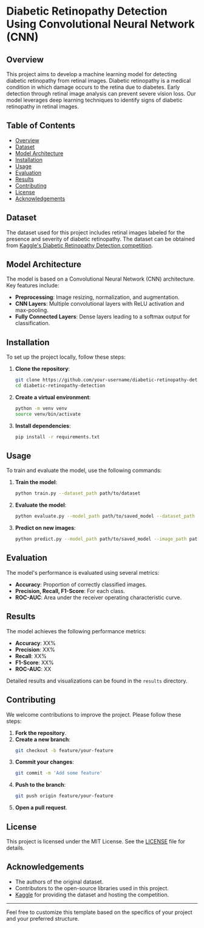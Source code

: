 # Diabetic Retinopathy Detection Using Convolutional Neural Network (CNN)

## Overview

This project aims to develop a machine learning model for detecting diabetic retinopathy from retinal images. Diabetic retinopathy is a medical condition in which damage occurs to the retina due to diabetes. Early detection through retinal image analysis can prevent severe vision loss. Our model leverages deep learning techniques to identify signs of diabetic retinopathy in retinal images.

## Table of Contents

- [Overview](#overview)
- [Dataset](#dataset)
- [Model Architecture](#model-architecture)
- [Installation](#installation)
- [Usage](#usage)
- [Evaluation](#evaluation)
- [Results](#results)
- [Contributing](#contributing)
- [License](#license)
- [Acknowledgements](#acknowledgements)

## Dataset

The dataset used for this project includes retinal images labeled for the presence and severity of diabetic retinopathy. The dataset can be obtained from [Kaggle's Diabetic Retinopathy Detection competition](https://www.kaggle.com/c/diabetic-retinopathy-detection/data).

## Model Architecture

The model is based on a Convolutional Neural Network (CNN) architecture. Key features include:

- **Preprocessing**: Image resizing, normalization, and augmentation.
- **CNN Layers**: Multiple convolutional layers with ReLU activation and max-pooling.
- **Fully Connected Layers**: Dense layers leading to a softmax output for classification.

## Installation

To set up the project locally, follow these steps:

1. **Clone the repository**:
    ```bash
    git clone https://github.com/your-username/diabetic-retinopathy-detection.git
    cd diabetic-retinopathy-detection
    ```

2. **Create a virtual environment**:
    ```bash
    python -m venv venv
    source venv/bin/activate
    ```

3. **Install dependencies**:
    ```bash
    pip install -r requirements.txt
    ```

## Usage

To train and evaluate the model, use the following commands:

1. **Train the model**:
    ```bash
    python train.py --dataset_path path/to/dataset
    ```

2. **Evaluate the model**:
    ```bash
    python evaluate.py --model_path path/to/saved_model --dataset_path path/to/dataset
    ```

3. **Predict on new images**:
    ```bash
    python predict.py --model_path path/to/saved_model --image_path path/to/image
    ```

## Evaluation

The model's performance is evaluated using several metrics:

- **Accuracy**: Proportion of correctly classified images.
- **Precision, Recall, F1-Score**: For each class.
- **ROC-AUC**: Area under the receiver operating characteristic curve.

## Results

The model achieves the following performance metrics:

- **Accuracy**: XX%
- **Precision**: XX%
- **Recall**: XX%
- **F1-Score**: XX%
- **ROC-AUC**: XX

Detailed results and visualizations can be found in the `results` directory.

## Contributing

We welcome contributions to improve the project. Please follow these steps:

1. **Fork the repository**.
2. **Create a new branch**:
    ```bash
    git checkout -b feature/your-feature
    ```
3. **Commit your changes**:
    ```bash
    git commit -m 'Add some feature'
    ```
4. **Push to the branch**:
    ```bash
    git push origin feature/your-feature
    ```
5. **Open a pull request**.

## License

This project is licensed under the MIT License. See the [LICENSE](LICENSE) file for details.

## Acknowledgements

- The authors of the original dataset.
- Contributors to the open-source libraries used in this project.
- [Kaggle](https://www.kaggle.com) for providing the dataset and hosting the competition.

---

Feel free to customize this template based on the specifics of your project and your preferred structure.
